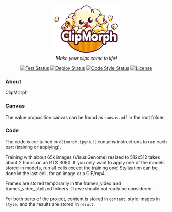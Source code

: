<p style="text-align: center;">
  <img src=".github/assets/clipmorph_logo.png" alt="ClipMorph Logo" 
width="200"/>
    <br>
    <em>Make your clips come to life!</em>
</p>

<p align="center">
    <a href='https://github.com/iSach/clipmorph/actions/workflows/clipmorph_tests.yml'>
        <img src='https://github.com/iSach/clipmorph/actions/workflows/clipmorph_tests.yml/badge.svg' alt='Test 
Status' /></a>
    <a href='https://github.com/iSach/clipmorph/actions/workflows/deploy.yml'>
        <img src='https://github.
com/iSach/clipmorph/actions/workflows/deploy.yml/badge.svg' 
alt='Deploy Status' /></a>
    <a href='https://github.com/iSach/clipmorph/actions/workflows/code_style.
yml'>
        <img src='https://github.
com/iSach/clipmorph/actions/workflows/code_style.yml/badge.svg' 
alt='Code Style Status' /></a>
    <a href="https://github.com/iSach/clipmorph/blob/master/LICENSE">
        <img alt="License" src="https://img.shields.io/badge/License-MIT-blue.svg"></a>
</p>

### About

ClipMorph 

### Canvas

The value proposition canvas can be found as `canvas.pdf` in the root folder. 

### Code

The code is contained in `climorph.ipynb`. It contains instructions to run each part (training or applying).

Training with about 65k images (VisualGenome) resized to 512x512 takes about 2 hours on an RTX 3080. 
If you only want to apply one of the models stored in models, run all cells except the training one! 
Stylization can be done in the last cell, for an image or a GIF/mp4.

Frames are stored temporarily in the frames_video and frames_video_stylized folders. These should not really be considered.

For both parts of the project, content is stored in `content`, style images in `style`, and the results are stored in `result`.

